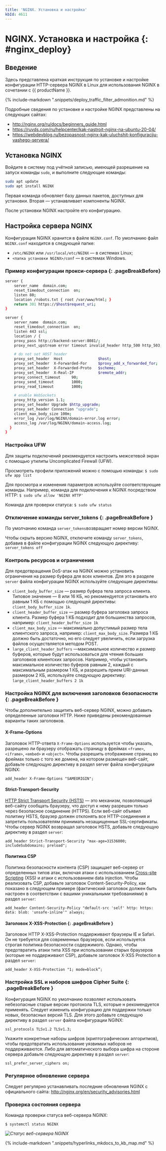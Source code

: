 ```yaml
---
title: 'NGINX. Установка и настройка'
kbId: 4611
---
```


# NGINX. Установка и настройка {: #nginx_deploy}

## Введение

Здесь представлена краткая инструкция по установке и настройке конфигурации HTTP-сервера NGINX в Linux для использования NGINX в сочетании с {{ productName }}.

{% include-markdown ".snippets/deploy_traffic_filter_admonition.md" %}

Подробные сведения по установке и настройке NGINX представлены на следующих сайтах:

- <http://nginx.org/ru/docs/beginners_guide.html>
- <https://ruvds.com/ru/helpcenter/kak-nastroit-nginx-na-ubuntu-20-04/>
- <https://webdevblog.ru/bezopasnost-nginx-kak-uluchshit-konfiguraciju-vashego-servera/>

## Установка NGINX

Войдите в систему под учётной записью, имеющей разрешение на запуск команды `sudo`, и выполните следующие команды:

``` sh
sudo apt update
sudo apt install NGINX
```

Первая команда обновляет базу данных пакетов, доступных для установки. Вторая — устанавливает компоненты NGINX.

После установки NGINX настройте его конфигурацию.

## Настройка сервера NGINX

Конфигурация NGINX хранится в файле `NGINX.conf`. По умолчанию файл `NGINX.conf` находится в следующей папке:

- `/etc/NGINX` или `/usr/local/etc/NGINX` — в системах Linux;
- `<папка установки NGINX>/conf` — в системах Windows.

### Пример конфигурации прокси-сервера {: .pageBreakBefore}

``` sh
server {
    server_name  domain.com;
    reset_timedout_connection  on;
    listen 80;
    location /robots.txt { root /var/www/html; }
    return 301 https://$host$request_uri;
}

server {
    server_name  domain.com;
    reset_timedout_connection  on;
    listen 443 ssl;
    location / {
    proxy_pass http://backend-server:8081/;
    proxy_next_upstream error timeout invalid_header http_500 http_503;

    # do not set HOST header
    proxy_set_header  Host                $host;
    proxy_set_header  X-Forwarded-For     $proxy_add_x_forwarded_for;
    proxy_set_header  X-Forwarded-Proto   $scheme;
    proxy_set_header  X-Real-IP           $remote_addr;
    proxy_connect_timeout     90;
    proxy_send_timeout        1000;
    proxy_read_timeout        1000;

    # enable WebSockets
    proxy_http_version 1.1;
    proxy_set_header Upgrade $http_upgrade;
    proxy_set_header Connection "upgrade";
    client_max_body_size 100m;
    error_log /var/log/NGINX/domain-error.log error;
    access_log /var/log/NGINX/domain-access.log;
  }
}
```

### Настройка UFW

Для защиты подключений рекомендуется настроить межсетевой экран с помощью утилиты Uncomplicated Firewall (UFW).

Просмотреть профили приложений можно с помощью команды: `$ sudo ufw app list`

Для просмотра и изменения параметров используйте соответствующие команды. Например, команда для подключения к NGINX посредством HTTP: `$ sudo ufw allow 'NGINX HTTP'`

Команда для проверки статуса: `$ sudo ufw status`

### Отключение команды server\_tokens {: .pageBreakBefore }

По умолчанию команда `server_tokens`возвращает номер версии NGINX.

Чтобы скрыть версию NGINX, отключите команду `server_tokens`, добавив в файле конфигурации NGINX следующую директиву: `server_tokens off`

### Контроль ресурсов и ограничения

Для предотвращения DoS-атак на NGINX можно установить ограничения на размер буфера для всех клиентов. Для это в разделе `server` файла конфигурации NGINX используйте следующие директивы:

- `client_body_buffer_size` — размер буфера тела запроса клиента. Типовое значение — 8 или 16 КБ, но рекомендуется установить его равным 1 КБ с помощью следующей директивы: `client_body_buffer_size 1k`.
- `client_header_buffer_size` — размер буфера заголовка запроса клиента. Размер буфера 1 КБ подходит для большинства запросов, например: `client_header_buffer_size 1k`
- `client_max_body_size` — максимально допустимый размер тела клиентского запроса, например: `client_max_body_size`. Размера 1 КБ должно быть достаточно, но его следует увеличить, если загрузка файлов осуществляется методом POST.
- `large_client_header_buffers` —максимальное количество и размер буферов, которые будут использоваться для чтения больших заголовков клиентских запросов. Например, чтобы установить максимальное количество буферов равным 2, каждый с максимальным размером 1 КБ, и разрешить прием URI-данных размером 2 КБ, используйте следующую директиву: `large_client_header_buffers 2 1k`

### Настройка NGINX для включения заголовков безопасности {: .pageBreakBefore }

Чтобы дополнительно защитить веб-сервер NGINX, можно добавить определенные заголовки HTTP. Ниже приведены рекомендованные варианты таких заголовков.

#### X-Frame-Options

Заголовок HTTP-ответа `X-Frame-Options` используется чтобы указать, разрешено ли браузеру отображать страницу в фреймах `<frame>`, `<iframe>`, `<embed>` и `<object>`. Чтобы разрешить отображение страниц во фреймах только с того же домена, на котором размещен веб-сайт, добавьте следующую директиву в раздел server файла конфигурации NGINX:

```
add_header X-Frame-Options "SAMEORIGIN";
```

#### Strict-Transport-Security

[HTTP Strict Transport Security (HSTS)](https://www.acunetix.com/blog/articles/what-is-hsts-why-use-it/) — это механизм, позволяющий веб-сайту сообщать браузеру, что доступ к нему разрешен только через безопасное соединение (HTTPS). Если веб-сайт объявил политику HSTS, браузер должен отклонять все HTTP-соединения и запретить пользователям принимать незащищенные SSL-сертификаты. Чтобы сервер NGINX возвращал заголовок HSTS, добавьте следующую директиву в раздел `server`:

```
add_header Strict-Transport-Security "max-age=31536000; includeSubdomains; preload";
```

#### Политика CSP

Политика безопасности контента (CSP) защищает веб-сервер от определенных типов атак, включая атаки с использованием [Cross-site Scripting](https://www.acunetix.com/websitesecurity/cross-site-scripting/) (XSS) и атаки с использованием data injection. Чтобы реализовать CSP, добавьте заголовок Content-Security-Policy, как показано в следующем примере (фактический заголовок должен быть настроен в соответствии с вашими уникальными требованиями) в раздел `server`:

```
add_header Content-Security-Policy "default-src 'self' http: https: data: blob: 'unsafe-inline'" always;
```

#### Заголовок X-XSS-Protection {: .pageBreakBefore }

Заголовок HTTP X-XSS-Protection поддерживают браузеры IE и Safari. Он не требуется для современных браузеров, если используется строгая политика безопасности содержимого. Однако, чтобы предотвратить атаки типа XSS при использовании старых браузеров (которые не поддерживают CSP), добавьте заголовок X-XSS Protection в раздел `server`:

```
add_header X-XSS-Protection "1; mode=block”;
```

### Настройка SSL и наборов шифров Cipher Suite {: .pageBreakBefore }

Конфигурация NGINX по умолчанию позволяет использовать небезопасные старые версии протокола TLS, которые н рекомендуется применять. Следует изменить конфигурацию для поддержки только новых, безопасных версий TLS. Для этого добавьте следующую директиву в раздел `server` файла конфигурации NGINX:

```
ssl_protocols TLSv1.2 TLSv1.3;
```

Укажите конкретные наборы шифров (криптографических алгоритмов), чтобы предотвратить использование уязвимых наборов не поддерживаются. Либо для автоматического выбора шифра на стороне сервера добавьте следующую директиву в раздел `server`:

```
ssl_prefer_server_ciphers on;
```

### Регулярное обновление сервера

Следует регулярно устанавливать последние обновления NGINX с официального сайта: <http://nginx.org/en/security_advisories.html>

### Проверка состояния сервера

Команда проверки статуса веб-сервера NGINX:

```
$ systemctl status NGINX
```

_![Статус веб-сервера NGINX](https://kb.comindware.ru/assets/Picture_10.png)_

{% include-markdown ".snippets/hyperlinks_mkdocs_to_kb_map.md" %}
